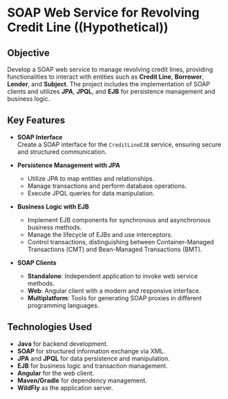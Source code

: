 # SOAP Web Service for Revolving Credit Line ((Hypothetical))

## Objective
Develop a SOAP web service to manage revolving credit lines, providing functionalities to interact with entities such as **Credit Line**, **Borrower**, **Lender**, and **Subject**. The project includes the implementation of SOAP clients and utilizes **JPA**, **JPQL**, and **EJB** for persistence management and business logic.

## Key Features

- **SOAP Interface**  
  Create a SOAP interface for the `CreditLineEJB` service, ensuring secure and structured communication.

- **Persistence Management with JPA**  
  - Utilize JPA to map entities and relationships.
  - Manage transactions and perform database operations.
  - Execute JPQL queries for data manipulation.

- **Business Logic with EJB**  
  - Implement EJB components for synchronous and asynchronous business methods.
  - Manage the lifecycle of EJBs and use interceptors.
  - Control transactions, distinguishing between Container-Managed Transactions (CMT) and Bean-Managed Transactions (BMT).

- **SOAP Clients**
  - **Standalone**: Independent application to invoke web service methods.
  - **Web**: Angular client with a modern and responsive interface.
  - **Multiplatform**: Tools for generating SOAP proxies in different programming languages.

## Technologies Used

- **Java** for backend development.
- **SOAP** for structured information exchange via XML.
- **JPA** and **JPQL** for data persistence and manipulation.
- **EJB** for business logic and transaction management.
- **Angular** for the web client.
- **Maven/Gradle** for dependency management.
- **WildFly** as the application server.
